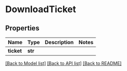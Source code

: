 # DownloadTicket

## Properties
Name | Type | Description | Notes
------------ | ------------- | ------------- | -------------
**ticket** | **str** |  | 

[[Back to Model list]](../README.md#documentation-for-models) [[Back to API list]](../README.md#documentation-for-api-endpoints) [[Back to README]](../README.md)


